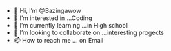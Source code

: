 - 👋 Hi, I’m @Bazingawow
- 👀 I’m interested in ...Coding
- 🌱 I’m currently learning ...in High school
- 💞️ I’m looking to collaborate on ...interesting progects
- 📫 How to reach me ... on Email

<!---
Bazingawow/Bazingawow is a ✨ special ✨ repository because its `README.md` (this file) appears on your GitHub profile.
You can click the Preview link to take a look at your changes.
--->
